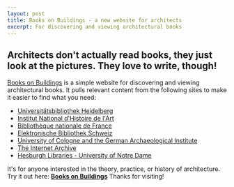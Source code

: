 ```yaml
---
layout: post
title: Books on Buildings - a new website for architects
excerpt: For discovering and viewing architectural books
---
```


## Architects don't actually read books, they just look at the pictures. They love to write, though!


[Books on Buildings][1] is a simple website for discovering and viewing architectural books. It pulls relevant content from the following sites to make it easier to find what you need:


* [Universitätsbibliothek Heidelberg][2]  
* [Institut National d'Histoire de l'Art][3]
* [Bibliothèque nationale de France][4]
* [Elektronische Bibliothek Schweiz][5]
* [University of Cologne and the German Archaeological Institute][6]
* [The Internet Archive][7]
* [Hesburgh Libraries - University of Notre Dame][8]

It's for anyone interested in the theory, practice, or history of architecture. Try it out here: **[Books on Buildings][1]** Thanks for visiting!

[1]: http://dtlib.github.io
[2]: http://www.ub.uni-heidelberg.de/
[3]: http://bibliotheque.inha.fr/iguana/www.main.cls?surl=bibliotheque-inha
[4]: http://gallica.bnf.fr/
[5]: http://www.e-rara.ch/
[6]: http://arachne.uni-koeln.de/drupal/
[7]: https://archive.org/details/texts
[8]: http://library.nd.edu/architecture/DigitizedRareBooks.shtml
